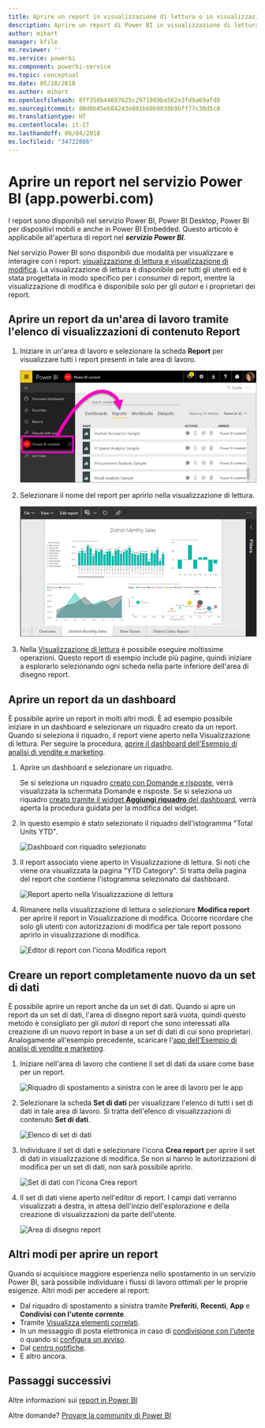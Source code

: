 ```yaml
---
title: Aprire un report in visualizzazione di lettura o in visualizzazione di modifica nel servizio Power BI
description: Aprire un report di Power BI in visualizzazione di lettura o visualizzazione di modifica
author: mihart
manager: kfile
ms.reviewer: ''
ms.service: powerbi
ms.component: powerbi-service
ms.topic: conceptual
ms.date: 05/18/2018
ms.author: mihart
ms.openlocfilehash: 8ff358b44697625c2971989ba562e3fd9a69afd8
ms.sourcegitcommit: 80d6b45eb84243e801b60b9038b9bff77c30d5c8
ms.translationtype: HT
ms.contentlocale: it-IT
ms.lasthandoff: 06/04/2018
ms.locfileid: "34722886"
---
```

# <a name="open-a-report-in-power-bi-service-apppowerbicom"></a>Aprire un report nel servizio Power BI (app.powerbi.com)
I report sono disponibili nel servizio Power BI, Power BI Desktop, Power BI per dispositivi mobili e anche in Power BI Embedded. Questo articolo è applicabile all'apertura di report nel ***servizio Power BI***.

Nel servizio Power BI sono disponibili due modalità per visualizzare e interagire con i report: [visualizzazione di lettura e visualizzazione di modifica](service-reading-view-and-editing-view.md). La visualizzazione di lettura è disponibile per tutti gli utenti ed è stata progettata in modo specifico per i *consumer* di report, mentre la visualizzazione di modifica è disponibile solo per gli *autori* e i proprietari dei report. 

## <a name="open-a-report-from-a-workspace-via-the-reports-content-view-list"></a>Aprire un report da un'area di lavoro tramite l'elenco di visualizzazioni di contenuto **Report**

1. Iniziare in un'area di lavoro e selezionare la scheda **Report** per visualizzare tutti i report presenti in tale area di lavoro.  
   
   ![Scheda Report di un'area di lavoro](media/service-report-open/power-bi-open-report.png)
2. Selezionare il nome del report per aprirlo nella visualizzazione di lettura.  
   
    ![Report nella Visualizzazione di lettura](media/service-report-open/power-bi-reading-view.png)
3. Nella [Visualizzazione di lettura](service-reading-view-and-editing-view.md) è possibile eseguire moltissime operazioni.  Questo report di esempio include più pagine, quindi iniziare a esplorarlo selezionando ogni scheda nella parte inferiore dell'area di disegno report. 

## <a name="open-a-report-from-a-dashboard"></a>Aprire un report da un dashboard
È possibile aprire un report in molti altri modi. È ad esempio possibile iniziare in un dashboard e selezionare un riquadro creato da un report.  Quando si seleziona il riquadro, il report viene aperto nella Visualizzazione di lettura. Per seguire la procedura, [aprire il dashboard dell'Esempio di analisi di vendite e marketing](sample-datasets.md).

1. Aprire un dashboard e selezionare un riquadro.

   Se si seleziona un riquadro [creato con Domande e risposte](service-dashboard-pin-tile-from-q-and-a.md), verrà visualizzata la schermata Domande e risposte. Se si seleziona un riquadro [creato tramite il widget **Aggiungi riquadro** del dashboard](service-dashboard-add-widget.md), verrà aperta la procedura guidata per la modifica del widget.  

2.  In questo esempio è stato selezionato il riquadro dell'istogramma "Total Units YTD".

    ![Dashboard con riquadro selezionato](media/service-report-open/power-bi-dashboard.png)

3.  Il report associato viene aperto in Visualizzazione di lettura. Si noti che viene ora visualizzata la pagina "YTD Category". Si tratta della pagina del report che contiene l'istogramma selezionato dal dashboard.

    ![Report aperto nella Visualizzazione di lettura](media/service-report-open/power-bi-report.png)

4. Rimanere nella visualizzazione di lettura o selezionare **Modifica report** per aprire il report in Visualizzazione di modifica. Occorre ricordare che solo gli utenti con autorizzazioni di modifica per tale report possono aprirlo in visualizzazione di modifica.

    ![Editor di report con l'icona Modifica report](media/service-report-open/power-bi-edit-report.png)

## <a name="create-a-brand-new-report-from-a-dataset"></a>Creare un report completamente nuovo da un set di dati
È possibile aprire un report anche da un set di dati. Quando si apre un report da un set di dati, l'area di disegno report sarà vuota, quindi questo metodo è consigliato per gli *autori* di report che sono interessati alla creazione di un nuovo report in base a un set di dati di cui sono proprietari. Analogamente all'esempio precedente, scaricare l'[app dell'Esempio di analisi di vendite e marketing](sample-datasets.md).

1. Iniziare nell'area di lavoro che contiene il set di dati da usare come base per un report.

   ![Riquadro di spostamento a sinistra con le aree di lavoro per le app](media/service-report-open/power-bi-workspace.png)

2. Selezionare la scheda **Set di dati** per visualizzare l'elenco di tutti i set di dati in tale area di lavoro. Si tratta dell'elenco di visualizzazioni di contenuto **Set di dati**.
   
   ![Elenco di set di dati](media/service-report-open/power-bi-dataset.png)

1. Individuare il set di dati e selezionare l'icona **Crea report** per aprire il set di dati in visualizzazione di modifica. Se non si hanno le autorizzazioni di modifica per un set di dati, non sarà possibile aprirlo. 
   
    ![Set di dati con l'icona Crea report](media/service-report-open/power-bi-create-report.png)

3. Il set di dati viene aperto nell'editor di report. I campi dati verranno visualizzati a destra, in attesa dell'inizio dell'esplorazione e della creazione di visualizzazioni da parte dell'utente. 

   ![Area di disegno report](media/service-report-open/power-bi-blank-canvas.png)

##  <a name="still-more-ways-to-open-a-report"></a>Altri modi per aprire un report
Quando si acquisisce maggiore esperienza nello spostamento in un servizio Power BI, sarà possibile individuare i flussi di lavoro ottimali per le proprie esigenze. Altri modi per accedere ai report:
- Dal riquadro di spostamento a sinistra tramite **Preferiti**, **Recenti**, **App** e **Condivisi con l'utente corrente**. 
- Tramite [Visualizza elementi correlati](service-related-content.md).
- In un messaggio di posta elettronica in caso di [condivisione con l'utente](service-share-reports.md) o quando si [configura un avviso](service-set-data-alerts.md).    
- Dal [centro notifiche](service-notification-center.md).    
- E altro ancora.

## <a name="next-steps"></a>Passaggi successivi
Altre informazioni sui [report in Power BI](service-reports.md)

Altre domande? [Provare la community di Power BI](http://community.powerbi.com/)  

